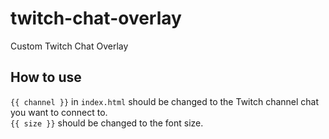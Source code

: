 # twitch-chat-overlay
 Custom Twitch Chat Overlay

## How to use
`{{ channel }}` in `index.html` should be changed to the Twitch channel chat you want to connect to.  
`{{ size }}` should be changed to the font size.
